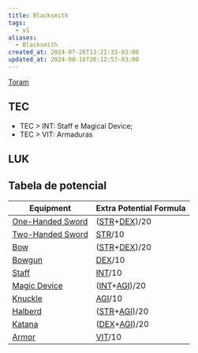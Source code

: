 ```yaml
---
title: Blacksmith
tags:
  - v1
aliases:
  - Blacksmith
created_at: 2024-07-26T13:21:33-03:00
updated_at: 2024-08-16T20:12:57-03:00
---
```


[Toram](26/Toram.md)

## TEC

- TEC > INT: Staff e Magical Device;
- TEC > VIT: Armaduras

## LUK


## Tabela de potencial

| Equipment                                                                | Extra Potential Formula                                                                                      |
| ------------------------------------------------------------------------ | ------------------------------------------------------------------------------------------------------------ |
| [One-Handed Sword](../../../../ideias/2024/07/09/Toram_One_Handed_Sword.md) | ([STR](../../../../sementes/2024/07/09/Toram_STR.md)+[DEX](../../../../ideias/2024/07/09/Toram_DEX.md))/20 |
| [Two-Handed Sword](../../../../ideias/2024/07/09/Toram_Two_Handed_Sword.md) | [STR](../../../../sementes/2024/07/09/Toram_STR.md)/10                                                  |
| [Bow](../../../../ideias/2024/07/09/Toram_Bow.md)                           | ([STR](../../../../sementes/2024/07/09/Toram_STR.md)+[DEX](../../../../ideias/2024/07/09/Toram_DEX.md))/20 |
| [Bowgun](../../../../ideias/2024/07/09/Toram_Bowgun.md)                     | [DEX](../../../../ideias/2024/07/09/Toram_DEX.md)/10                                                            |
| [Staff](../../../../ideias/2024/07/09/Toram_Staff.md)                       | [INT](../../../../sementes/2024/07/09/2024-07-09-Toram_INT.md)/10                                                  |
| [Magic Device](../../../../ideias/2024/07/09/Toram_Magic_Device.md)         | ([INT](../../../../sementes/2024/07/09/2024-07-09-Toram_INT.md)+[AGI](../../../../ideias/2024/07/09/Toram_AGI.md))/20 |
| [Knuckle](../../../../ideias/2024/07/09/Toram_Knuckle.md)                   | [AGI](../../../../ideias/2024/07/09/Toram_AGI.md)/10                                                            |
| [Halberd](../../../../ideias/2024/07/09/Toram_Halberd.md)                   | ([STR](../../../../sementes/2024/07/09/Toram_STR.md)+[AGI](../../../../ideias/2024/07/09/Toram_AGI.md))/20 |
| [Katana](../../../../ideias/2024/07/09/Toram_Katana.md)                     | ([DEX](_insight/2024/07/2024-07-09-Toram_DEX.md)+[AGI](_insight/2024/07/2024-07-09-Toram_AGI.md))/20         |
| [Armor](../../../../ideias/2024/07/09/Toram_Armor.md)                       | [VIT](../../../../ideias/2024/07/09/Toram_VIT.md)/10                                                            |


